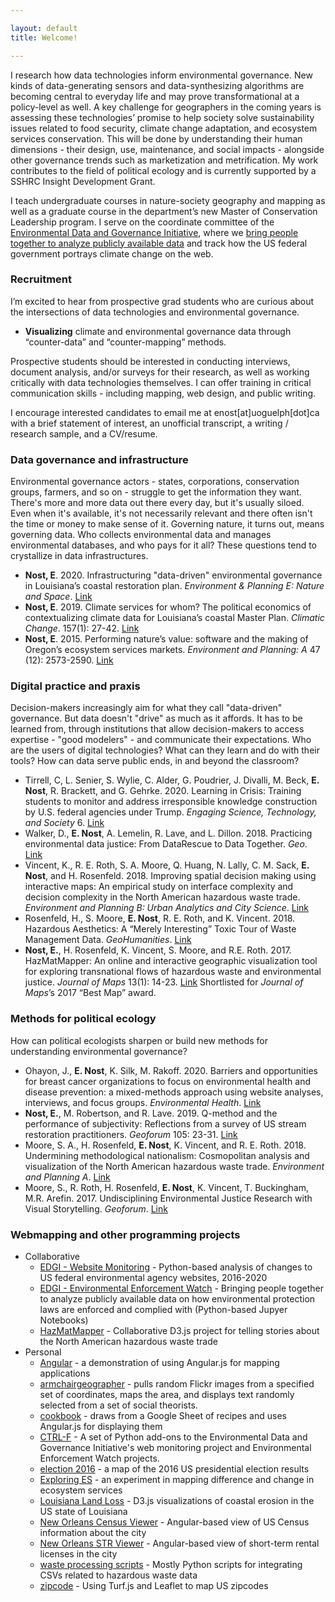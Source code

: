 ```yaml
---

layout: default
title: Welcome!

---
```

I research how data technologies inform environmental governance. New kinds of data-generating sensors and data-synthesizing algorithms are becoming central to everyday life and may prove transformational at a policy-level as well. A key challenge for geographers in the coming years is assessing these technologies’ promise to help society solve sustainability issues related to food security, climate change adaptation, and ecosystem services conservation. This will be done by understanding their human dimensions - their design, use, maintenance, and social impacts - alongside other governance trends such as marketization and metrification. My work contributes to the field of political ecology and is currently supported by a SSHRC Insight Development Grant.

I teach undergraduate courses in nature-society geography and mapping as well as a graduate course in the department’s new Master of Conservation Leadership program. I serve on the coordinate committee of the [Environmental Data and Governance Initiative](https://www.envirodatagov.org), where we [bring people together to analyze publicly available data](https://www.environmentalenforcementwatch.org/) and track how the US federal government portrays climate change on the web. 

### Recruitment
I’m excited to hear from prospective grad students who are curious about the intersections of data technologies and environmental governance. 
* **Visualizing** climate and environmental governance data through “counter-data” and “counter-mapping” methods.

Prospective students should be interested in conducting interviews, document analysis, and/or surveys for their research, as well as working critically with data technologies themselves. I can offer training in critical communication skills - including mapping, web design, and public writing.

I encourage interested candidates to email me at enost[at]uoguelph[dot]ca with a brief statement of interest, an unofficial transcript, a writing / research sample, and a CV/resume.


### Data governance and infrastructure
Environmental governance actors - states, corporations, conservation groups, farmers, and so on - struggle to get the information they want. There's more and more data out there every day, but it's usually siloed. Even when it's available, it's not necessarily relevant and there often isn't the time or money to make sense of it. Governing nature, it turns out, means governing data. Who collects environmental data and manages environmental databases, and who pays for it all? These questions tend to crystallize in data infrastructures.
* **Nost, E**. 2020. Infrastructuring "data-driven" environmental governance in Louisiana’s coastal restoration plan. *Environment & Planning E: Nature and Space*. [Link](https://doi.org/10.1177/2514848620909727)
* **Nost, E**. 2019. Climate services for whom? The political economics of contextualizing climate data for Louisiana’s coastal Master Plan. *Climatic Change*. 157(1): 27-42. [Link](https://link.springer.com/article/10.1007%2Fs10584-019-02383-z)
* **Nost, E**. 2015. Performing nature’s value: software and the making of Oregon’s ecosystem services markets. *Environment and Planning: A* 47 (12): 2573-2590. [Link](https://www.researchgate.net/publication/287797973_Performing_nature%27s_value_software_and_the_making_of_Oregon%27s_ecosystem_services_markets?ev=prf_high)

### Digital practice and praxis
Decision-makers increasingly aim for what they call "data-driven"  governance. But data doesn't "drive" as much as it affords. It has to be learned from, through institutions that allow decision-makers to access expertise - "good modelers" - and communicate their expectations. Who are the users of digital technologies? What can they learn and do with their tools? How can data serve public ends, in and beyond the classroom?
* Tirrell, C, L. Senier, S. Wylie, C. Alder, G. Poudrier, J. Divalli, M. Beck, **E. Nost**, R. Brackett, and G. Gehrke. 2020. Learning in Crisis: Training students to monitor and address irresponsible knowledge construction by U.S. federal agencies under Trump. *Engaging Science, Technology, and Society* 6. [Link](https://doi.org/10.17351/ests2020.313)
* Walker, D., **E. Nost**, A. Lemelin, R. Lave, and L. Dillon. 2018. Practicing environmental data justice: From DataRescue to Data Together. *Geo*. [Link](https://rgs-ibg.onlinelibrary.wiley.com/doi/abs/10.1002/geo2.61)
* Vincent, K., R. E. Roth, S. A. Moore, Q. Huang, N. Lally, C. M. Sack, **E. Nost**, and H. Rosenfeld. 2018. Improving spatial decision making using interactive maps: An empirical study on interface complexity and decision complexity in the North American hazardous waste trade. *Environment and Planning B: Urban Analytics and City Science*. [Link](http://journals.sagepub.com/doi/abs/10.1177/2399808318764122)
* Rosenfeld, H., S. Moore, **E. Nost**, R. E. Roth, and K. Vincent. 2018. Hazardous Aesthetics: A “Merely Interesting” Toxic Tour of Waste Management Data. *GeoHumanities*. [Link](http://www.tandfonline.com/doi/full/10.1080/2373566X.2017.1423235)
* **Nost, E.**, H. Rosenfeld, K. Vincent, S. Moore, and R.E. Roth. 2017. HazMatMapper: An online and interactive geographic visualization tool for exploring transnational flows of hazardous waste and environmental justice. *Journal of Maps* 13(1): 14-23. [Link](http://www.tandfonline.com/doi/full/10.1080/17445647.2017.1282384) Shortlisted for *Journal of Maps*’s 2017 “Best Map” award.

### Methods for political ecology
How can political ecologists sharpen or build new methods for understanding environmental governance?
* Ohayon, J., **E. Nost**, K. Silk, M. Rakoff. 2020. Barriers and opportunities for breast cancer organizations to focus on environmental health and disease prevention: a mixed-methods approach using website analyses, interviews, and focus groups. *Environmental Health*. [Link](https://ehjournal.biomedcentral.com/articles/10.1186/s12940-020-0570-7)
* **Nost, E.**, M. Robertson, and R. Lave. 2019. Q-method and the performance of subjectivity: Reflections from a survey of US stream restoration practitioners. *Geoforum* 105: 23-31. [Link](https://www.sciencedirect.com/science/article/pii/S0016718519301915)
* Moore, S. A., H. Rosenfeld, **E. Nost**, K. Vincent, and R. E. Roth. 2018. Undermining methodological nationalism: Cosmopolitan analysis and visualization of the North American hazardous waste trade. *Environment and Planning A*. [Link](http://journals.sagepub.com/doi/abs/10.1177/0308518X18784023)
* Moore, S., R. Roth, H. Rosenfeld, **E. Nost**, K. Vincent, T. Buckingham, M.R. Arefin. 2017. Undisciplining Environmental Justice Research with Visual Storytelling. *Geoforum*. [Link](https://www.researchgate.net/publication/315635619_Undisciplining_environmental_justice_research_with_visual_storytelling)


### Webmapping and other programming projects
* Collaborative
  * [EDGI - Website Monitoring](https://github.com/edgi-govdata-archiving/web_monitoring_research) - Python-based analysis of changes to US federal environmental agency websites, 2016-2020
  * [EDGI - Environmental Enforcement Watch](https://github.com/edgi-govdata-archiving/Environmental-Enforcement-Watch) - Bringing people together to analyze publicly available data on how environmental protection laws are enforced and complied with (Python-based Jupyer Notebooks)
  * [HazMatMapper](https://github.com/uwcart/waste) - Collaborative D3.js project for telling stories about the North American hazardous waste trade
* Personal
  * [Angular](https://github.com/ericnost/angular) - a demonstration of using Angular.js for mapping applications
  * [armchairgeographer](https://github.com/ericnost/armchairgeographer) - pulls random Flickr images from a specified set of coordinates, maps the area, and displays text randomly selected from a set of social theorists.
  * [cookbook](https://github.com/ericnost/cookbook) - draws from a Google Sheet of recipes and uses Angular.js for displaying them
  * [CTRL-F](https://github.com/ericnost/EDGI) - A set of Python add-ons to the Environmental Data and Governance Initiative's web monitoring project and Environmental Enforcement Watch projects. 
  * [election 2016](https://github.com/ericnost/election2016) - a map of the 2016 US presidential election results
  * [Exploring ES](https://github.com/ericnost/Exploring-ES) - an experiment in mapping difference and change in ecosystem services
  * [Louisiana Land Loss](https://github.com/ericnost/landloss) - D3.js visualizations of coastal erosion in the US state of Louisiana
  * [New Orleans Census Viewer](https://github.com/ericnost/NOLA-CensusViewer) - Angular-based view of US Census information about the city
  * [New Orleans STR Viewer](https://github.com/ericnost/NOLA-STR) - Angular-based view of short-term rental licenses in the city
  * [waste processing scripts](https://github.com/ericnost/hazardous-waste-data-processing) - Mostly Python scripts for integrating CSVs related to hazardous waste data
  * [zipcode](https://github.com/ericnost/zipcode) - Using Turf.js and Leaflet to map US zipcodes

